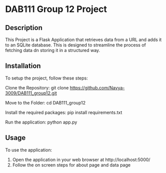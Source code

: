 # DAB111 Group 12 Project

## Description
This Project is a Flask Application that retrieves data from a URL and adds it to an SQLite database. This is designed to streamline the process of fetching data dn storing it in a structured way.

## Installation

To setup the project, follow these steps:

Clone the Repository: git clone https://github.com/Navya-3009/DAB111_group12.git

Move to the Folder: cd DAB111_group12

Install the required packages: pip install requirements.txt

Run the application: python app.py

## Usage
To use the application:
1. Open the application in your web browser at http://localhost:5000/
2. Follow the on screen steps for about page and data page
